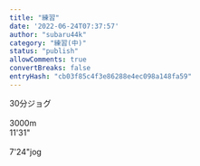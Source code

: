 ```yaml
---
title: "練習"
date: '2022-06-24T07:37:57'
author: "subaru44k"
category: "練習(中)"
status: "publish"
allowComments: true
convertBreaks: false
entryHash: "cb03f85c4f3e86288e4ec098a148fa59"
---
```

30分ジョグ<br>
<br>
3000m<br>
11'31"<br>
<br>
7'24"jog
